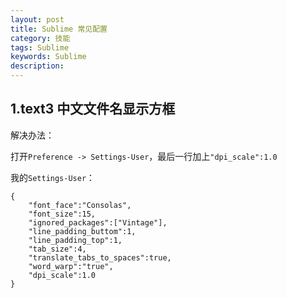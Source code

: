 ```yaml
---
layout: post
title: Sublime 常见配置
category: 技能
tags: Sublime
keywords: Sublime
description: 
---
```


## 1.text3 中文文件名显示方框

解决办法：

打开`Preference -> Settings-User`，最后一行加上`"dpi_scale":1.0`

我的`Settings-User`：

	{
	    "font_face":"Consolas",
	    "font_size":15,
	    "ignored_packages":["Vintage"],
	    "line_padding_buttom":1,
	    "line_padding_top":1,
	    "tab_size":4,
	    "translate_tabs_to_spaces":true,
	    "word_warp":"true",
	    "dpi_scale":1.0
	}

